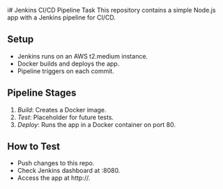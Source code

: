 i# Jenkins CI/CD Pipeline Task
This repository contains a simple Node.js app with a Jenkins pipeline for CI/CD.

## Setup
- Jenkins runs on an AWS t2.medium instance.
- Docker builds and deploys the app.
- Pipeline triggers on each commit.

## Pipeline Stages
1. *Build*: Creates a Docker image.
2. *Test*: Placeholder for future tests.
3. *Deploy*: Runs the app in a Docker container on port 80.

## How to Test
- Push changes to this repo.
- Check Jenkins dashboard at <instance-ip>:8080.
- Access the app at http://<instance-ip>.
